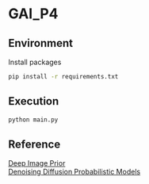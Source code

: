 # GAI_P4
## Environment
Install packages
```bash
pip install -r requirements.txt
```
## Execution
```bash
python main.py
```
## Reference
[Deep Image Prior](https://github.com/DmitryUlyanov/deep-image-prior)  
[Denoising Diffusion Probabilistic Models](https://github.com/bot66/MNISTDiffusion/tree/main)
